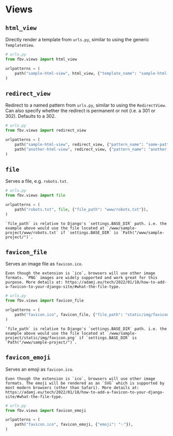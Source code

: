# Views

## `html_view`

Directly render a template from `urls.py`, similar to using the generic `TemplateView`.

```python
# urls.py
from fbv.views import html_view

urlpatterns = (
    path("sample-html-view", html_view, {"template_name": "sample-html-view-template.html"}),
)
```

## `redirect_view`

Redirect to a named pattern from `urls.py`, similar to using the `RedirectView`. Can also specify whether the redirect is permanent or not (i.e. a 301 or 302). Defaults to a 302.

```python
# urls.py
from fbv.views import redirect_view

urlpatterns = (
    path("sample-html-view", redirect_view, {"pattern_name": "some-pattern-name"}),
    path("another-html-view", redirect_view, {"pattern_name": "another-pattern-name", permanent=True}),
)
```

## `file`

Serves a file, e.g. `robots.txt`.

```python
# urls.py
from fbv.views import file

urlpatterns = (
    path("robots.txt", file, {"file_path": "www/robots.txt"}),
)
```

```{note}
`file_path` is relative to Django's `settings.BASE_DIR` path. i.e. the example above would use the file located at `/www/sample-project/www/robots.txt` if `settings.BASE_DIR` is `Path("/www/sample-project/")`.
```

## `favicon_file`

Serves an image file as `favicon.ico`.

```{note}
Even though the extension is `ico`, browsers will use other image formats. `PNG` images are widely supported and work great for this purpose. More details at: https://adamj.eu/tech/2022/01/18/how-to-add-a-favicon-to-your-django-site/#what-the-file-type.
```

```python
# urls.py
from fbv.views import favicon_file

urlpatterns = (
    path("favicon.ico", favicon_file, {"file_path": "static/img/favicon.png"}),
)
```

```{note}
`file_path` is relative to Django's `settings.BASE_DIR` path. i.e. the example above would use the file located at `/www/sample-project/static/img/favicon.png` if `settings.BASE_DIR` is `Path("/www/sample-project/")`.
```

## `favicon_emoji`

Serves an emoji as `favicon.ico`.

```{note}
Even though the extension is `ico`, browsers will use other image formats. The emoji will be rendered as an `SVG` which is supported by most modern browsers (other than Safari). More details at: https://adamj.eu/tech/2022/01/18/how-to-add-a-favicon-to-your-django-site/#what-the-file-type.
```

```python
# urls.py
from fbv.views import favicon_emoji

urlpatterns = (
    path("favicon.ico", favicon_emoji, {"emoji": "✨"}),
)
```
